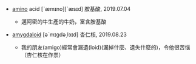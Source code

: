 - [amino](https://tw.dictionary.search.yahoo.com/search?p=nucleotide) acid [ˋæmɪno][ˋæsɪd] 胺基酸, 2019.07.04
  - 邁阿密的牛生產的牛奶，富含胺基酸
  
- [amygdaloid](https://tw.dictionary.search.yahoo.com/search?p=amygdaloid) [əˋmɪgdə͵lɔɪd] 杏仁核, 2019.08.23
  - 我的朋友(amigo)經常會漏遺(loid)(漏掉什麼、遺失什麼的)，令他很苦惱（杏仁核在作祟）
